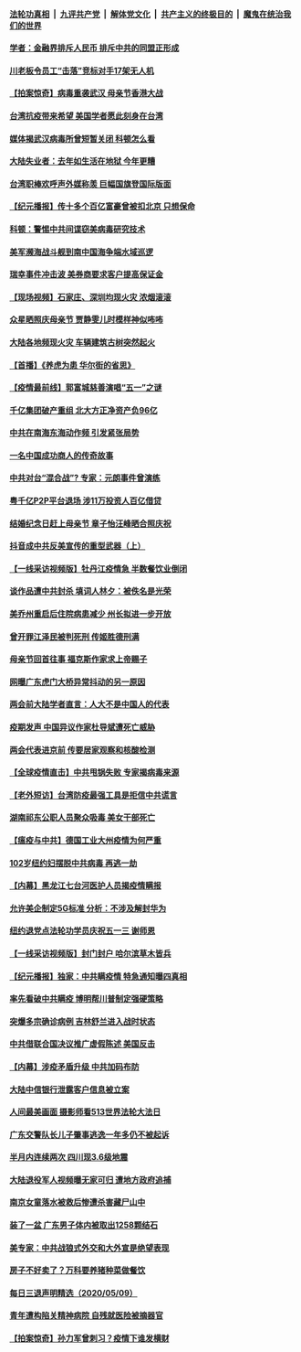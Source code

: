 

####  [法轮功真相](../../../../basic/blob/master/README.md?t=05111431) &nbsp;|&nbsp; [九评共产党](../../../../9ping.md/blob/master/README.md?t=05111431) &nbsp;|&nbsp; [解体党文化](../../../../jtdwh.md/blob/master/README.md?t=05111431)  &nbsp;|&nbsp; [共产主义的终极目的](../../../../gczydzjmd.md/blob/master/README.md?t=05111431) &nbsp;|&nbsp; [魔鬼在统治我们的世界](../../../../mgztzwmdsj.md/blob/master/README.md?t=05111431) 

#### [学者：金融界排斥人民币 排斥中共的同盟正形成](../pages/nsc413/n12097811.md?t=05111431) 

#### [川老板令员工“击落”竞标对手17架无人机](../pages/nsc413/n12098238.md?t=05111431) 


#### [【拍案惊奇】病毒重袭武汉 母亲节香港大战](../pages/nsc413/n12097903.md?t=05111431) 

#### [台湾抗疫带来希望 美国学者愿此刻身在台湾](../pages/nsc413/n12098092.md?t=05111431) 

#### [媒体揭武汉病毒所曾短暂关闭 科顿怎么看](../pages/nsc413/n12098071.md?t=05111431) 

#### [大陆失业者：去年如生活在地狱 今年更糟](../pages/nsc413/n12097589.md?t=05111431) 

#### [台湾职棒欢呼声外媒称羡 巨幅国旗登国际版面](../pages/nsc413/n12098046.md?t=05111431) 

#### [【纪元播报】传十多个百亿富豪曾被扣北京 只想保命](../pages/nsc413/n12097998.md?t=05111431) 

#### [科顿：警惕中共间谍窃美病毒研究技术](../pages/nsc413/n12097941.md?t=05111431) 

#### [美军濒海战斗舰到南中国海争端水域巡逻](../pages/nsc413/n12097986.md?t=05111431) 

#### [瑞幸事件冲击波 美券商要求客户提高保证金](../pages/nsc413/n12096495.md?t=05111431) 

#### [【现场视频】石家庄、深圳均现火灾 浓烟滚滚](../pages/nsc413/n12096998.md?t=05111431) 

#### [众星晒照庆母亲节 贾静雯儿时模样神似咘咘](../pages/nsc413/n12097605.md?t=05111431) 

#### [大陆各地频现火灾 车辆建筑古树突然起火](../pages/nsc413/n12097706.md?t=05111431) 

#### [【首播】《养虎为患 华尔街的省思》](../pages/nsc413/n12095932.md?t=05111431) 

#### [【疫情最前线】郭富城慈善演唱“五一”之谜](../pages/nsc413/n12097440.md?t=05111431) 

#### [千亿集团破产重组 北大方正净资产负96亿](../pages/nsc413/n12096363.md?t=05111431) 

#### [中共在南海东海动作频 引发紧张局势](../pages/nsc413/n12097471.md?t=05111431) 

#### [一名中国成功商人的传奇故事](../pages/nsc413/n12096271.md?t=05111431) 

#### [中共对台“混合战”? 专家：元朗事件曾演练](../pages/nsc413/n12097505.md?t=05111431) 

#### [粤千亿P2P平台退场 涉11万投资人百亿借贷](../pages/nsc413/n12097516.md?t=05111431) 

#### [结婚纪念日赶上母亲节 章子怡汪峰晒合照庆祝](../pages/nsc413/n12097513.md?t=05111431) 

#### [抖音成中共反美宣传的重型武器（上）](../pages/nsc413/n12096118.md?t=05111431) 

#### [【一线采访视频版】牡丹江疫情急 半数餐饮业倒闭](../pages/nsc413/n12086976.md?t=05111431) 

#### [谈作品遭中共封杀 填词人林夕：被佚名是光荣](../pages/nsc413/n12097381.md?t=05111431) 

#### [美乔州重启后住院病患减少 州长拟进一步开放](../pages/nsc413/n12097377.md?t=05111431) 

#### [曾开罪江泽民被判死刑 传姬胜德刑满](../pages/nsc413/n12097479.md?t=05111431) 

#### [母亲节回首往事  福克斯作家求上帝赐子](../pages/nsc413/n12097230.md?t=05111431) 

#### [网曝广东虎门大桥异常抖动的另一原因](../pages/nsc413/n12097232.md?t=05111431) 

#### [两会前大陆学者直言：人大不是中国人的代表](../pages/nsc413/n12097267.md?t=05111431) 

#### [疫期发声 中国异议作家杜导斌遭死亡威胁](../pages/nsc413/n12097220.md?t=05111431) 

#### [两会代表进京前 传要居家观察和核酸检测](../pages/nsc413/n12097191.md?t=05111431) 

#### [【全球疫情直击】中共甩锅失败 专家揭病毒来源](../pages/nsc413/n12097108.md?t=05111431) 

#### [【老外短访】台湾防疫最强工具是拒信中共谎言](../pages/nsc413/n12097129.md?t=05111431) 

#### [湖南祁东公职人员聚众吸毒 美女干部死亡](../pages/nsc413/n12097223.md?t=05111431) 

#### [【瘟疫与中共】德国工业大州疫情为何严重](../pages/nsc413/n12097032.md?t=05111431) 

#### [102岁纽约妇摆脱中共病毒 再逃一劫](../pages/nsc413/n12097160.md?t=05111431) 

#### [【内幕】黑龙江七台河医护人员揭疫情瞒报](../pages/nsc413/n12097016.md?t=05111431) 

#### [允许美企制定5G标准 分析：不涉及解封华为](../pages/nsc413/n12096987.md?t=05111431) 

#### [纽约退党点法轮功学员庆祝五一三  谢师恩](../pages/nsc413/n12095725.md?t=05111431) 


#### [【一线采访视频版】封门封户 哈尔滨草木皆兵](../pages/nsc413/n12096693.md?t=05111431) 

#### [【纪元播报】独家：中共瞒疫情 特急通知曝四真相](../pages/nsc413/n12096230.md?t=05111431) 

#### [率先看破中共瞒疫 博明帮川普制定强硬策略](../pages/nsc413/n12082898.md?t=05111431) 

#### [突爆多宗确诊病例 吉林舒兰进入战时状态](../pages/nsc413/n12096608.md?t=05111431) 

#### [中共借联合国决议推广虚假陈述 美国反击](../pages/nsc413/n12096167.md?t=05111431) 

#### [【内幕】涉疫矛盾升级 中共加码布防](../pages/nsc413/n12084261.md?t=05111431) 

#### [大陆中信银行泄露客户信息被立案](../pages/nsc413/n12096581.md?t=05111431) 

#### [人间最美画面 摄影师看513世界法轮大法日](../pages/nsc413/n12094118.md?t=05111431) 

#### [广东交警队长儿子肇事逃逸一年多仍不被起诉](../pages/nsc413/n12096914.md?t=05111431) 

#### [半月内连续两次 四川现3.6级地震](../pages/nsc413/n12096726.md?t=05111431) 

#### [大陆退役军人视频曝无家可归 遭地方政府追捕](../pages/nsc413/n12096863.md?t=05111431) 

#### [南京女童落水被救后惨遭杀害藏尸山中](../pages/nsc413/n12096096.md?t=05111431) 

#### [装了一盆 广东男子体内被取出1258颗结石](../pages/nsc413/n12096675.md?t=05111431) 

#### [美专家：中共战狼式外交和大外宣是绝望表现](../pages/nsc413/n12093501.md?t=05111431) 

#### [房子不好卖了？万科要养猪种菜做餐饮](../pages/nsc413/n12096399.md?t=05111431) 

#### [每日三退声明精选（2020/05/09）](../pages/nsc413/n12096555.md?t=05111431) 

#### [青年遭构陷关精神病院 自残就医险被摘器官](../pages/nsc413/n12095629.md?t=05111431) 

#### [【拍案惊奇】孙力军曾刺习？疫情下谁发横财](../pages/nsc413/n12094405.md?t=05111431) 

